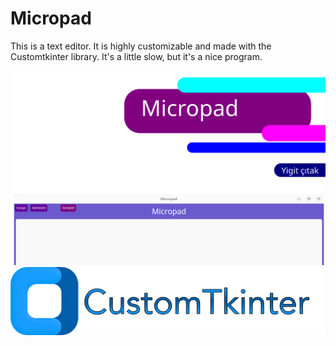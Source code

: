 # Micropad

This is a text editor. It is highly customizable and made with the Customtkinter library. It's a little slow, but it's a nice program.

![kapak](img/kapak.png)
![CTk](img/ctk.png)
